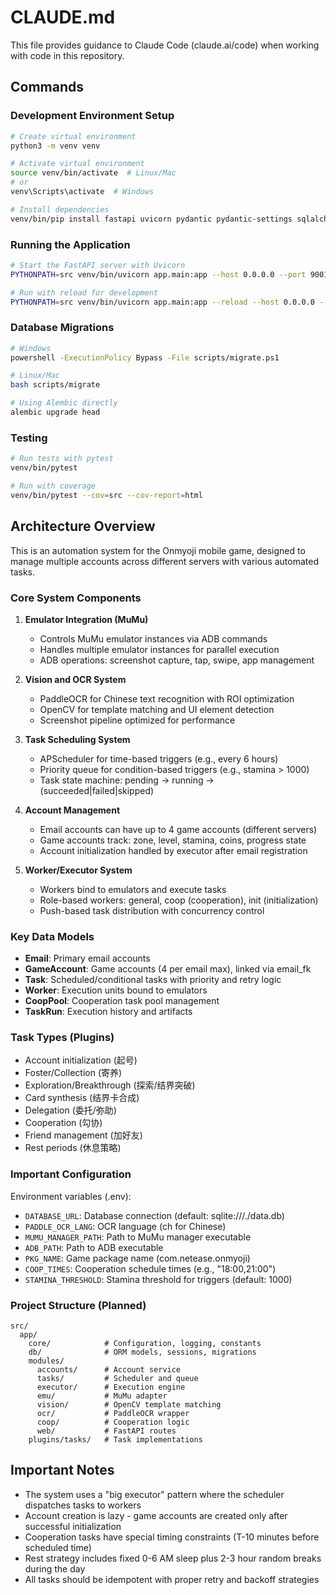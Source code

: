 # CLAUDE.md

This file provides guidance to Claude Code (claude.ai/code) when working with code in this repository.

## Commands

### Development Environment Setup
```bash
# Create virtual environment
python3 -m venv venv

# Activate virtual environment
source venv/bin/activate  # Linux/Mac
# or
venv\Scripts\activate  # Windows

# Install dependencies
venv/bin/pip install fastapi uvicorn pydantic pydantic-settings sqlalchemy alembic apscheduler loguru tenacity opencv-python numpy paddleocr
```

### Running the Application
```bash
# Start the FastAPI server with Uvicorn
PYTHONPATH=src venv/bin/uvicorn app.main:app --host 0.0.0.0 --port 9001

# Run with reload for development
PYTHONPATH=src venv/bin/uvicorn app.main:app --reload --host 0.0.0.0 --port 9001
```

### Database Migrations
```bash
# Windows
powershell -ExecutionPolicy Bypass -File scripts/migrate.ps1

# Linux/Mac
bash scripts/migrate

# Using Alembic directly
alembic upgrade head
```

### Testing
```bash
# Run tests with pytest
venv/bin/pytest

# Run with coverage
venv/bin/pytest --cov=src --cov-report=html
```

## Architecture Overview

This is an automation system for the Onmyoji mobile game, designed to manage multiple accounts across different servers with various automated tasks.

### Core System Components

1. **Emulator Integration (MuMu)**
   - Controls MuMu emulator instances via ADB commands
   - Handles multiple emulator instances for parallel execution
   - ADB operations: screenshot capture, tap, swipe, app management

2. **Vision and OCR System**
   - PaddleOCR for Chinese text recognition with ROI optimization
   - OpenCV for template matching and UI element detection
   - Screenshot pipeline optimized for performance

3. **Task Scheduling System**
   - APScheduler for time-based triggers (e.g., every 6 hours)
   - Priority queue for condition-based triggers (e.g., stamina > 1000)
   - Task state machine: pending → running → (succeeded|failed|skipped)

4. **Account Management**
   - Email accounts can have up to 4 game accounts (different servers)
   - Game accounts track: zone, level, stamina, coins, progress state
   - Account initialization handled by executor after email registration

5. **Worker/Executor System**
   - Workers bind to emulators and execute tasks
   - Role-based workers: general, coop (cooperation), init (initialization)
   - Push-based task distribution with concurrency control

### Key Data Models

- **Email**: Primary email accounts
- **GameAccount**: Game accounts (4 per email max), linked via email_fk
- **Task**: Scheduled/conditional tasks with priority and retry logic
- **Worker**: Execution units bound to emulators
- **CoopPool**: Cooperation task pool management
- **TaskRun**: Execution history and artifacts

### Task Types (Plugins)

- Account initialization (起号)
- Foster/Collection (寄养)
- Exploration/Breakthrough (探索/结界突破)
- Card synthesis (结界卡合成)
- Delegation (委托/弥助)
- Cooperation (勾协)
- Friend management (加好友)
- Rest periods (休息策略)

### Important Configuration

Environment variables (.env):
- `DATABASE_URL`: Database connection (default: sqlite:///./data.db)
- `PADDLE_OCR_LANG`: OCR language (ch for Chinese)
- `MUMU_MANAGER_PATH`: Path to MuMu manager executable
- `ADB_PATH`: Path to ADB executable
- `PKG_NAME`: Game package name (com.netease.onmyoji)
- `COOP_TIMES`: Cooperation schedule times (e.g., "18:00,21:00")
- `STAMINA_THRESHOLD`: Stamina threshold for triggers (default: 1000)

### Project Structure (Planned)

```
src/
  app/
    core/            # Configuration, logging, constants
    db/              # ORM models, sessions, migrations
    modules/
      accounts/      # Account service
      tasks/         # Scheduler and queue
      executor/      # Execution engine
      emu/           # MuMu adapter
      vision/        # OpenCV template matching
      ocr/           # PaddleOCR wrapper
      coop/          # Cooperation logic
      web/           # FastAPI routes
    plugins/tasks/   # Task implementations
```

## Important Notes

- The system uses a "big executor" pattern where the scheduler dispatches tasks to workers
- Account creation is lazy - game accounts are created only after successful initialization
- Cooperation tasks have special timing constraints (T-10 minutes before scheduled time)
- Rest strategy includes fixed 0-6 AM sleep plus 2-3 hour random breaks during the day
- All tasks should be idempotent with proper retry and backoff strategies